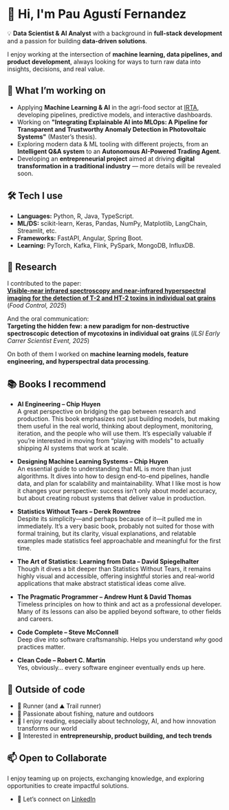 # 👋 Hi, I'm Pau Agustí Fernandez  

💡 **Data Scientist & AI Analyst** with a background in **full-stack development** and a passion for building **data-driven solutions**.  

I enjoy working at the intersection of **machine learning, data pipelines, and product development**, always looking for ways to turn raw data into insights, decisions, and real value.  



## 🔭 What I’m working on
- Applying **Machine Learning & AI** in the agri-food sector at [IRTA](https://www.irta.cat), developing pipelines, predictive models, and interactive dashboards.  
- Working on **"Integrating Explainable AI into MLOps: A Pipeline for Transparent and Trustworthy Anomaly Detection in Photovoltaic Systems"** (Master’s thesis).  
- Exploring modern data & ML tooling with different projects, from an **Intelligent Q&A system** to an **Autonomous AI-Powered Trading Agent**.
- Developing an **entrepreneurial project** aimed at driving **digital transformation in a traditional industry** — more details will be revealed soon.



## 🛠️ Tech I use
- **Languages:** Python, R, Java, TypeScript.
- **ML/DS:** scikit-learn, Keras, Pandas, NumPy, Matplotlib, LangChain, Streamlit, etc.  
- **Frameworks:** FastAPI, Angular, Spring Boot.
- **Learning:** PyTorch, Kafka, Flink, PySpark, MongoDB, InfluxDB.



## 🔬 Research
I contributed to the paper:  
[**Visible-near infrared spectroscopy and near-infrared hyperspectral imaging for the detection of T-2 and HT-2 toxins in individual oat grains**](https://doi.org/10.1016/j.foodcont.2025.111676) (*Food Control, 2025*)

And the oral communication:  
**Targeting the hidden few: a new paradigm for non-destructive spectroscopic detection of mycotoxins in individual oat grains** (*ILSI Early Carrer Scientist Event, 2025*)

On both of them I worked on **machine learning models, feature engineering, and hyperspectral data processing**.



## 📚 Books I recommend

- **AI Engineering – Chip Huyen**  
  A great perspective on bridging the gap between research and production. This book emphasizes not just building models, but making them useful in the real world, thinking about deployment, monitoring, iteration, and the people who will use them. It’s especially valuable if you’re interested in moving from “playing with models” to actually shipping AI systems that work at scale.

- **Designing Machine Learning Systems – Chip Huyen**  
  An essential guide to understanding that ML is more than just algorithms. It dives into how to design end-to-end pipelines, handle data, and plan for scalability and maintainability. What I like most is how it changes your perspective: success isn’t only about model accuracy, but about creating robust systems that deliver value in production.

- **Statistics Without Tears – Derek Rowntree**  
  Despite its simplicity—and perhaps because of it—it pulled me in immediately. It’s a very basic book, probably not suited for those with formal training, but its clarity, visual explanations, and relatable examples made statistics feel approachable and meaningful for the first time.

- **The Art of Statistics: Learning from Data – David Spiegelhalter**  
  Though it dives a bit deeper than Statistics Without Tears, it remains highly visual and accessible, offering insightful stories and real-world applications that make abstract statistical ideas come alive.

- **The Pragmatic Programmer – Andrew Hunt & David Thomas**  
  Timeless principles on how to think and act as a professional developer. Many of its lessons can also be applied beyond software, to other fields and careers. 

- **Code Complete – Steve McConnell**  
  Deep dive into software craftsmanship. Helps you understand *why* good practices matter. 

- **Clean Code – Robert C. Martin**  
  Yes, obviously… every software engineer eventually ends up here.



## 🌱 Outside of code
- 🏃 Runner (and ⛰️ Trail runner) 
- 🎣 Passionate about fishing, nature and outdoors
- 📖 I enjoy reading, especially about technology, AI, and how innovation transforms our world
- 🚀 Interested in **entrepreneurship, product building, and tech trends**  



## 📫 Open to Collaborate
I enjoy teaming up on projects, exchanging knowledge, and exploring opportunities to create impactful solutions.  
- 💼 Let’s connect on [LinkedIn](https://www.linkedin.com/in/pauagustifernandez3)
